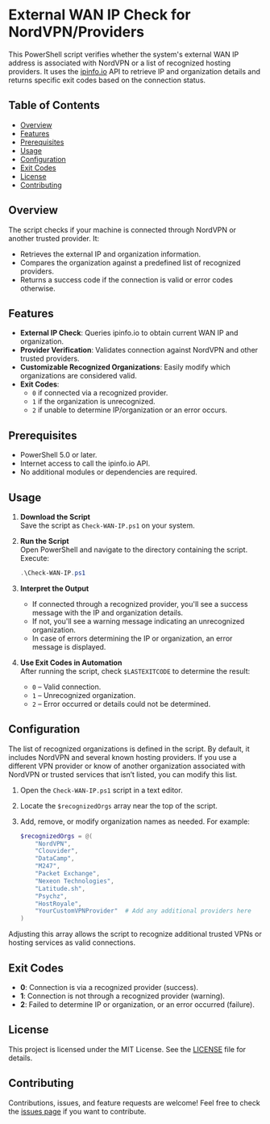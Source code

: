 # External WAN IP Check for NordVPN/Providers

This PowerShell script verifies whether the system's external WAN IP address is associated with NordVPN or a list of recognized hosting providers. It uses the [ipinfo.io](https://ipinfo.io/) API to retrieve IP and organization details and returns specific exit codes based on the connection status.

## Table of Contents
- [Overview](#overview)
- [Features](#features)
- [Prerequisites](#prerequisites)
- [Usage](#usage)
- [Configuration](#configuration)
- [Exit Codes](#exit-codes)
- [License](#license)
- [Contributing](#contributing)

## Overview

The script checks if your machine is connected through NordVPN or another trusted provider. It:

- Retrieves the external IP and organization information.
- Compares the organization against a predefined list of recognized providers.
- Returns a success code if the connection is valid or error codes otherwise.

## Features

- **External IP Check**: Queries ipinfo.io to obtain current WAN IP and organization.
- **Provider Verification**: Validates connection against NordVPN and other trusted providers.
- **Customizable Recognized Organizations**: Easily modify which organizations are considered valid.
- **Exit Codes**: 
  - `0` if connected via a recognized provider.
  - `1` if the organization is unrecognized.
  - `2` if unable to determine IP/organization or an error occurs.

## Prerequisites

- PowerShell 5.0 or later.
- Internet access to call the ipinfo.io API.
- No additional modules or dependencies are required.

## Usage

1. **Download the Script**  
   Save the script as `Check-WAN-IP.ps1` on your system.

2. **Run the Script**  
   Open PowerShell and navigate to the directory containing the script. Execute:
   ```powershell
   .\Check-WAN-IP.ps1
   ```

3. **Interpret the Output**  
   - If connected through a recognized provider, you'll see a success message with the IP and organization details.
   - If not, you'll see a warning message indicating an unrecognized organization.
   - In case of errors determining the IP or organization, an error message is displayed.

4. **Use Exit Codes in Automation**  
   After running the script, check `$LASTEXITCODE` to determine the result:
   - `0` – Valid connection.
   - `1` – Unrecognized organization.
   - `2` – Error occurred or details could not be determined.

## Configuration

The list of recognized organizations is defined in the script. By default, it includes NordVPN and several known hosting providers. If you use a different VPN provider or know of another organization associated with NordVPN or trusted services that isn’t listed, you can modify this list.

1. Open the `Check-WAN-IP.ps1` script in a text editor.
2. Locate the `$recognizedOrgs` array near the top of the script.
3. Add, remove, or modify organization names as needed. For example:

   ```powershell
   $recognizedOrgs = @(
       "NordVPN",
       "Clouvider",
       "DataCamp",
       "M247",
       "Packet Exchange",
       "Nexeon Technologies",
       "Latitude.sh",
       "Psychz",
       "HostRoyale",
       "YourCustomVPNProvider"  # Add any additional providers here
   )
   ```

Adjusting this array allows the script to recognize additional trusted VPNs or hosting services as valid connections.

## Exit Codes

- **0**: Connection is via a recognized provider (success).
- **1**: Connection is not through a recognized provider (warning).
- **2**: Failed to determine IP or organization, or an error occurred (failure).

## License

This project is licensed under the MIT License. See the [LICENSE](LICENSE) file for details.

## Contributing

Contributions, issues, and feature requests are welcome! Feel free to check the [issues page](../../issues) if you want to contribute.